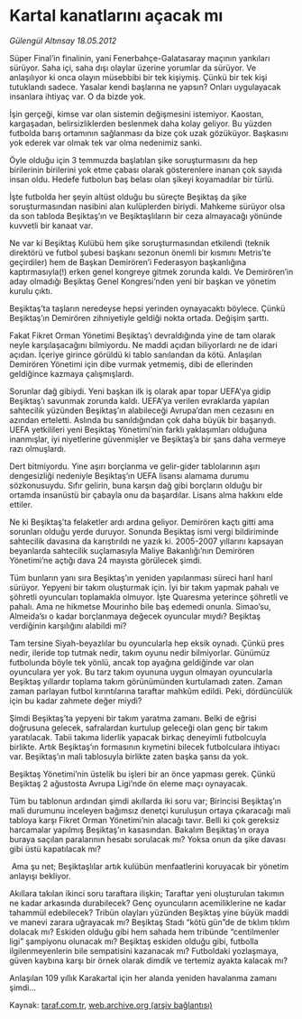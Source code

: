 # Kartal kanatlarını açacak mı

*Gülengül Altınsay 18.05.2012*

<div class="yazi"><p>Süper Final’in finalinin, yani Fenerbahçe-Galatasaray maçının yankıları sürüyor. Saha içi, saha dışı olaylar üzerine yorumlar da sürüyor. Ve anlaşılıyor ki onca olayın müsebbibi bir tek kişiymiş. Çünkü bir tek kişi tutuklandı sadece. Yasalar kendi başlarına ne yapsın? Onları uygulayacak insanlara ihtiyaç var. O da bizde yok.</p>
<p>İşin gerçeği, kimse var olan sistemin değişmesini istemiyor. Kaostan, kargaşadan, belirsizliklerden beslenmek daha kolay geliyor. Bu yüzden futbolda barış ortamının sağlanması da bize çok uzak gözüküyor. Başkasını yok ederek var olmak tek var olma nedenimiz sanki.</p>
<p>Öyle olduğu için 3 temmuzda başlatılan şike soruşturmasını da hep birilerinin birilerini yok etme çabası olarak gösterenlere inanan çok sayıda insan oldu. Hedefe futbolun baş belası olan şikeyi koyamadılar bir türlü.</p>
<p>İşte futbolda her şeyin altüst olduğu bu süreçte Beşiktaş da şike soruşturmasından nasibini alan kulüplerden biriydi. Mahkeme sürüyor olsa da son tabloda Beşiktaş’ın ve Beşiktaşlıların bir ceza almayacağı yönünde kuvvetli bir kanaat var. </p>
<p>Ne var ki Beşiktaş Kulübü hem şike soruşturmasından etkilendi (teknik direktörü ve futbol şubesi başkanı sezonun önemli bir kısmını Metris’te geçirdiler) hem de Başkan Demirören’i Federasyon başkanlığına kaptırmasıyla(!) erken genel kongreye gitmek zorunda kaldı. Ve Demirören’in aday olmadığı Beşiktaş Genel Kongresi’nden yeni bir başkan ve yönetim kurulu çıktı. </p>
<p>Beşiktaş’ta taşların neredeyse hepsi yerinden oynayacaktı böylece. Çünkü Beşiktaş’ın Demirören zihniyetiyle geldiği nokta ortada. Değişim şarttı.</p>
<p>Fakat Fikret Orman Yönetimi Beşiktaş’ı devraldığında yine de tam olarak neyle karşılaşacağını bilmiyordu. Ne maddi açıdan biliyorlardı ne de idari açıdan. İçeriye girince görüldü ki tablo sanılandan da kötü. Anlaşılan Demirören Yönetimi için dibe vurmak yetmemiş, dibi de ellerinden geldiğince kazmaya çalışmışlardı. </p>
<p>Sorunlar dağ gibiydi. Yeni başkan ilk iş olarak apar topar UEFA’ya gidip Beşiktaş’ı savunmak zorunda kaldı. UEFA’ya verilen evraklarda yapılan sahtecilik yüzünden Beşiktaş’ın alabileceği Avrupa’dan men cezasını en azından erteletti. Aslında bu sanıldığından çok daha büyük bir başarıydı. UEFA yetkilileri yeni Beşiktaş Yönetimi’nin farklı yaklaşımları olduğuna inanmışlar, iyi niyetlerine güvenmişler ve Beşiktaş’a bir şans daha vermeye razı olmuşlardı.</p>
<p>Dert bitmiyordu. Yine aşırı borçlanma ve gelir-gider tablolarının aşırı dengesizliği nedeniyle Beşiktaş’ın UEFA lisansı alamama durumu sözkonusuydu. Sıfır gelirin, buna karşın dağ gibi borçların olduğu bir ortamda insanüstü bir çabayla onu da başardılar. Lisans alma hakkını elde ettiler.</p>
<p>Ne ki Beşiktaş’ta felaketler ardı ardına geliyor. Demirören kaçtı gitti ama sorunları olduğu yerde duruyor. Sonunda Beşiktaş ismi vergi bildiriminde sahtecilik davasına da karıştırıldı ne yazık ki. 2005-2007 yıllarını kapsayan beyanlarda sahtecilik suçlamasıyla Maliye Bakanlığı’nın Demirören Yönetimi’ne açtığı dava 24 mayısta görülecek şimdi. </p>
<p>Tüm bunların yanı sıra Beşiktaş’ın yeniden yapılanması süreci harıl harıl sürüyor. Yepyeni bir takım oluşturmak için. İyi bir takım yapmak pahalı ve şöhretli oyuncuları toplamakla olmuyor. İşte Quaresma yeterince şöhretli ve pahalı. Ama ne hikmetse Mourinho bile baş edemedi onunla. Simao’su, Almeida’sı o kadar borçlanmaya değecek oyuncular mıydı? Beşiktaş verdiğinin karşılığını alabildi mi? </p>
<p>Tam tersine Siyah-beyazlılar bu oyuncularla hep eksik oynadı. Çünkü pres nedir, ileride top tutmak nedir, takım oyunu nedir bilmiyorlar. Günümüz futbolunda böyle tek yönlü, ancak top ayağına geldiğinde var olan oyunculara yer yok. Bu tarz takım oyununa uygun olmayan oyuncularla Beşiktaş yıllardır toplama takım görünümünden kurtulamadı zaten. Zaman zaman parlayan futbol kırıntılarına taraftar mahkûm edildi. Peki, dördüncülük için bu kadar zahmete değer miydi?</p>
<p>Şimdi Beşiktaş’ta yepyeni bir takım yaratma zamanı. Belki de eğrisi doğrusuna gelecek, safralardan kurtulup geleceği olan genç bir takım yaratılacak. Tabii takıma liderlik yapacak birkaç deneyimli futbolcuyla birlikte. Artık Beşiktaş’ın formasının kıymetini bilecek futbolculara ihtiyacı var. Beşiktaş’ın mali tablosuyla birlikte zaten başka şansı da yok. </p>
<p>Beşiktaş Yönetimi’nin üstelik bu işleri bir an önce yapması gerek. Çünkü Beşiktaş 2 ağustosta Avrupa Ligi’nde ön eleme maçı oynayacak.</p>
<p>Tüm bu tablonun ardından şimdi akıllarda iki soru var; Birincisi Beşiktaş’ın mali durumunu inceleyen bağımsız denetçi kuruluşun ortaya çıkaracağı mali tabloya karşı Fikret Orman Yönetimi’nin alacağı tavır. Belli ki çok gereksiz harcamalar yapılmış Beşiktaş’ın kasasından. Bakalım Beşiktaş’ın oraya buraya saçılan paralarının hesabı sorulacak mı? Yoksa onun da şike davası gibi üstü kapatılacak mı?</p>
<p> Ama şu net; Beşiktaşlılar artık kulübün menfaatlerini koruyacak bir yönetim anlayışı bekliyor.</p>
<p>Akıllara takılan ikinci soru taraftara ilişkin; Taraftar yeni oluşturulan takımın ne kadar arkasında durabilecek? Genç oyuncuların acemiliklerine ne kadar tahammül edebilecek? Tribün olayları yüzünden Beşiktaş yine büyük maddi ve manevi zarara uğrayacak mı? Beşiktaş Stadı “kötü gün”de de tıklım tıklım dolacak mı? Eskiden olduğu gibi hem sahada hem tribünde “centilmenler ligi” şampiyonu olunacak mı? Beşiktaş eskiden olduğu gibi, futbolla ilgilenmeyenlerin bile sempatisini kazanacak mı? Futboldaki yozlaşmaya, güven kaybına karşı bir örnek olarak dimdik ve tertemiz ayakta kalacak mı? </p>
<p>Anlaşılan 109 yıllık Karakartal için her alanda yeniden havalanma zamanı şimdi...</p>
</div>

Kaynak: [taraf.com.tr](http://www.taraf.com.tr/gulengul-altinsay/makale-kartal-kanatlarini-acacak-mi.htm), [web.archive.org (arşiv bağlantısı)](http://web.archive.org/web/20130624100235/http://www.taraf.com.tr/gulengul-altinsay/makale-kartal-kanatlarini-acacak-mi.htm)
